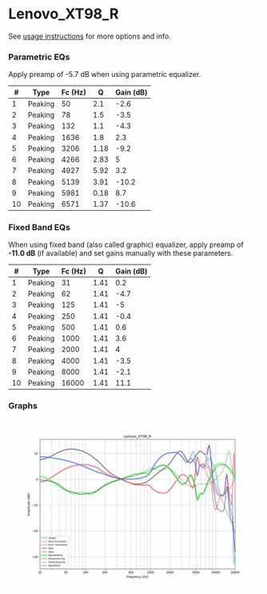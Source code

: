 # Lenovo_XT98_R
See [usage instructions](https://github.com/jaakkopasanen/AutoEq#usage) for more options and info.

### Parametric EQs
Apply preamp of -5.7 dB when using parametric equalizer.

|   # | Type    |   Fc (Hz) |    Q |   Gain (dB) |
|-----|---------|-----------|------|-------------|
|   1 | Peaking |        50 | 2.1  |        -2.6 |
|   2 | Peaking |        78 | 1.5  |        -3.5 |
|   3 | Peaking |       132 | 1.1  |        -4.3 |
|   4 | Peaking |      1636 | 1.8  |         2.3 |
|   5 | Peaking |      3206 | 1.18 |        -9.2 |
|   6 | Peaking |      4266 | 2.83 |         5   |
|   7 | Peaking |      4927 | 5.92 |         3.2 |
|   8 | Peaking |      5139 | 3.91 |       -10.2 |
|   9 | Peaking |      5981 | 0.18 |         8.7 |
|  10 | Peaking |      6571 | 1.37 |       -10.6 |

### Fixed Band EQs
When using fixed band (also called graphic) equalizer, apply preamp of **-11.0 dB** (if available) and set gains manually with these parameters.

|   # | Type    |   Fc (Hz) |    Q |   Gain (dB) |
|-----|---------|-----------|------|-------------|
|   1 | Peaking |        31 | 1.41 |         0.2 |
|   2 | Peaking |        62 | 1.41 |        -4.7 |
|   3 | Peaking |       125 | 1.41 |        -5   |
|   4 | Peaking |       250 | 1.41 |        -0.4 |
|   5 | Peaking |       500 | 1.41 |         0.6 |
|   6 | Peaking |      1000 | 1.41 |         3.6 |
|   7 | Peaking |      2000 | 1.41 |         4   |
|   8 | Peaking |      4000 | 1.41 |        -3.5 |
|   9 | Peaking |      8000 | 1.41 |        -2.1 |
|  10 | Peaking |     16000 | 1.41 |        11.1 |

### Graphs
![](./Lenovo_XT98_R.png)
